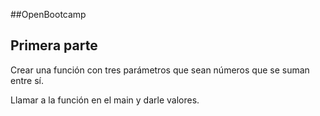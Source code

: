 ##OpenBootcamp
## Primera parte 

Crear una función con tres parámetros que sean números que se suman entre sí.

Llamar a la función en el main y darle valores.

